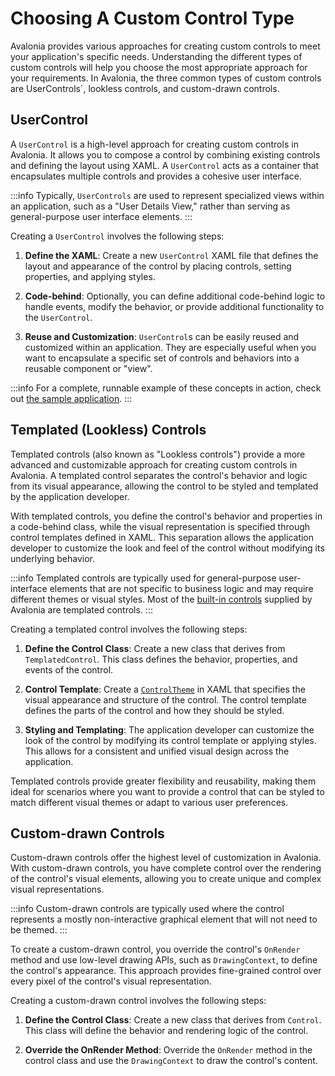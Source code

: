 # Choosing A Custom Control Type

Avalonia provides various approaches for creating custom controls to meet your application's specific needs. Understanding the different types of custom controls will help you choose the most appropriate approach for your requirements. In Avalonia, the three common types of custom controls are  UserControls`, lookless controls, and custom-drawn controls.

## UserControl

A `UserControl` is a high-level approach for creating custom controls in Avalonia. It allows you to compose a control by combining existing controls and defining the layout using XAML. A `UserControl` acts as a container that encapsulates multiple controls and provides a cohesive user interface.

:::info
Typically, `UserControls` are used to represent specialized views within an application, such as a "User Details View," rather than serving as general-purpose user interface elements.
:::

Creating a `UserControl` involves the following steps:

1. **Define the XAML**: Create a new `UserControl` XAML file that defines the layout and appearance of the control by placing controls, setting properties, and applying styles.

2. **Code-behind**: Optionally, you can define additional code-behind logic to handle events, modify the behavior, or provide additional functionality to the `UserControl`.

3. **Reuse and Customization**: `UserControl`s can be easily reused and customized within an application. They are especially useful when you want to encapsulate a specific set of controls and behaviors into a reusable component or "view".

:::info 
For a complete, runnable example of these concepts in action, check out [the sample application](https://github.com/AvaloniaUI/AvaloniaUI.QuickGuides/tree/main/CustomControl).
:::

## Templated (Lookless) Controls

Templated controls (also known as "Lookless controls") provide a more advanced and customizable approach for creating custom controls in Avalonia. A templated control separates the control's behavior and logic from its visual appearance, allowing the control to be styled and templated by the application developer.

With templated controls, you define the control's behavior and properties in a code-behind class, while the visual representation is specified through control templates defined in XAML. This separation allows the application developer to customize the look and feel of the control without modifying its underlying behavior.

:::info
Templated controls are typically used for general-purpose user-interface elements that are not specific to business logic and may require different themes or visual styles. Most of the [built-in controls](../builtin-controls.md) supplied by Avalonia are templated controls.
:::

Creating a templated control involves the following steps:

1. **Define the Control Class**: Create a new class that derives from `TemplatedControl`. This class defines the behavior, properties, and events of the control.

2. **Control Template**: Create a [`ControlTheme`](control-themes) in XAML that specifies the visual appearance and structure of the control. The control template defines the parts of the control and how they should be styled.

3. **Styling and Templating**: The application developer can customize the look of the control by modifying its control template or applying styles. This allows for a consistent and unified visual design across the application.

Templated controls provide greater flexibility and reusability, making them ideal for scenarios where you want to provide a control that can be styled to match different visual themes or adapt to various user preferences.

## Custom-drawn Controls

Custom-drawn controls offer the highest level of customization in Avalonia. With custom-drawn controls, you have complete control over the rendering of the control's visual elements, allowing you to create unique and complex visual representations.

:::info
Custom-drawn controls are typically used where the control represents a mostly non-interactive graphical element that will not need to be themed.
:::

To create a custom-drawn control, you override the control's `OnRender` method and use low-level drawing APIs, such as `DrawingContext`, to define the control's appearance. This approach provides fine-grained control over every pixel of the control's visual representation.

Creating a custom-drawn control involves the following steps:

1. **Define the Control Class**: Create a new class that derives from `Control`. This class will define the behavior and rendering logic of the control.

2. **Override the OnRender Method**: Override the `OnRender` method in the control class and use the `DrawingContext` to draw the control's content.
